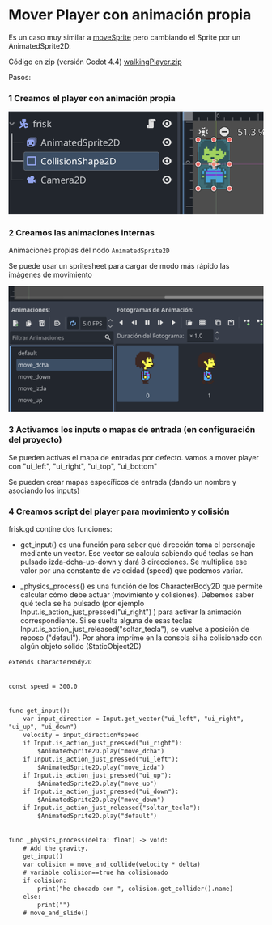 # Mover Player con animación propia 

Es un caso muy similar a [moveSprite](../moveSprite) pero cambiando el Sprite por un AnimatedSprite2D.

Código en zip (versión Godot 4.4) [walkingPlayer.zip](walking_player.zip)

Pasos: 

### 1  Creamos el player con animación propia

![player](animatedPlayer.png)

### 2 Creamos las animaciones internas

Animaciones propias del nodo ``AnimatedSprite2D``

Se puede usar un spritesheet para cargar de modo más rápido las imágenes de movimiento 

![player](animations.png)



### 3 Activamos los inputs o mapas de entrada (en configuración del proyecto)

Se pueden activas el mapa de entradas por defecto. vamos a mover player con "ui_left", "ui_right", "ui_top", "ui_bottom"

Se pueden crear mapas específicos de entrada (dando un nombre y asociando los inputs) 

### 4 Creamos script del player para movimiento y colisión 

frisk.gd contine dos funciones: 

- get_input() es una función para saber qué dirección toma el personaje mediante un vector. Ese vector se calcula sabiendo qué teclas se han pulsado izda-dcha-up-down y dará 8 direcciones. Se multiplica ese valor por una constante de velocidad (speed) que podemos variar. 

- _physics_process() es una función de los CharacterBody2D que permite calcular cómo debe actuar (movimiento y colisiones). Debemos saber qué tecla se ha pulsado (por ejemplo Input.is_action_just_pressed("ui_right") ) para activar la animación correspondiente. Si se suelta alguna de esas teclas Input.is_action_just_released("soltar_tecla"), se vuelve a posición de reposo ("defaul"). Por ahora imprime en la consola si ha colisionado con algún objeto sólido (StaticObject2D)

   

```
extends CharacterBody2D


const speed = 300.0


func get_input():
	var input_direction = Input.get_vector("ui_left", "ui_right", "ui_up", "ui_down")
	velocity = input_direction*speed
	if Input.is_action_just_pressed("ui_right"):
		$AnimatedSprite2D.play("move_dcha")
	if Input.is_action_just_pressed("ui_left"):
		$AnimatedSprite2D.play("move_izda")
	if Input.is_action_just_pressed("ui_up"):
		$AnimatedSprite2D.play("move_up")
	if Input.is_action_just_pressed("ui_down"):
		$AnimatedSprite2D.play("move_down")
	if Input.is_action_just_released("soltar_tecla"):
		$AnimatedSprite2D.play("default")


func _physics_process(delta: float) -> void:
	# Add the gravity.
	get_input()
	var colision = move_and_collide(velocity * delta)
	# variable colision==true ha colisionado
	if colision:
		print("he chocado con ", colision.get_collider().name)
	else:
		print("")
	# move_and_slide()

```





